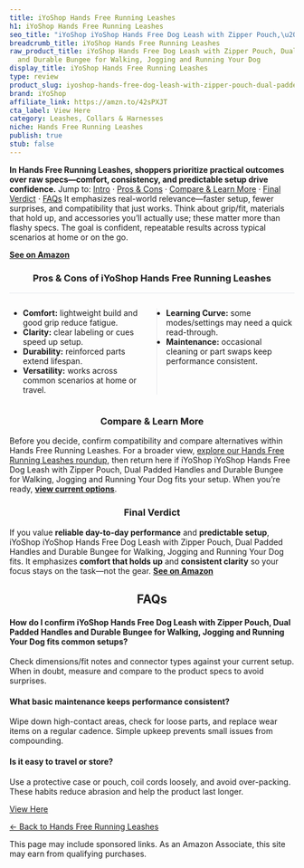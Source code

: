 ```yaml
---
title: iYoShop Hands Free Running Leashes
h1: iYoShop Hands Free Running Leashes
seo_title: "iYoShop iYoShop Hands Free Dog Leash with Zipper Pouch,\u2026"
breadcrumb_title: iYoShop Hands Free Running Leashes
raw_product_title: iYoShop Hands Free Dog Leash with Zipper Pouch, Dual Padded Handles
  and Durable Bungee for Walking, Jogging and Running Your Dog
display_title: iYoShop Hands Free Running Leashes
type: review
product_slug: iyoshop-hands-free-dog-leash-with-zipper-pouch-dual-padded-handles-and-165b36ea
brand: iYoShop
affiliate_link: https://amzn.to/42sPXJT
cta_label: View Here
category: Leashes, Collars & Harnesses
niche: Hands Free Running Leashes
publish: true
stub: false
---
```


<div id="intro" class="full-width"><p><strong>In Hands Free Running Leashes, shoppers prioritize practical outcomes over raw specs&mdash;comfort, consistency, and predictable setup drive confidence.</strong> Jump to: <a href="#intro">Intro</a> · <a href="#pros-cons">Pros &amp; Cons</a> · <a href="#compare-more">Compare &amp; Learn More</a> · <a href="#verdict">Final Verdict</a> · <a href="#faqs">FAQs</a> It emphasizes real-world relevance&mdash;faster setup, fewer surprises, and compatibility that just works. Think about grip/fit, materials that hold up, and accessories you’ll actually use; these matter more than flashy specs. The goal is confident, repeatable results across typical scenarios at home or on the go.</p><p><a href="https://amzn.to/42sPXJT" rel="nofollow sponsored noopener" target="_blank"><strong>See on Amazon</strong></a></p></div>
<h3 id="pros-cons" style="text-align:center;">Pros &amp; Cons of iYoShop Hands Free Running Leashes</h3>
<div class="pc-grid" style="display:grid;grid-template-columns:1fr 1fr;gap:16px;border-top:1px solid #e5e7eb;padding-top:12px;">
  <ul>
    <li><strong>Comfort:</strong> lightweight build and good grip reduce fatigue.</li>
    <li><strong>Clarity:</strong> clear labeling or cues speed up setup.</li>
    <li><strong>Durability:</strong> reinforced parts extend lifespan.</li>
    <li><strong>Versatility:</strong> works across common scenarios at home or travel.</li>
  </ul>
  <ul style="border-left:1px solid #e5e7eb;padding-left:16px;">
    <li><strong>Learning Curve:</strong> some modes/settings may need a quick read-through.</li>
    <li><strong>Maintenance:</strong> occasional cleaning or part swaps keep performance consistent.</li>
  </ul>
</div>


<h3 id="compare-more" style="text-align:center;">Compare &amp; Learn More</h3>
<p>Before you decide, confirm compatibility and compare alternatives within Hands Free Running Leashes. For a broader view, <a href="#">explore our Hands Free Running Leashes roundup</a>, then return here if iYoShop iYoShop Hands Free Dog Leash with Zipper Pouch, Dual Padded Handles and Durable Bungee for Walking, Jogging and Running Your Dog fits your setup. When you’re ready, <a href="https://amzn.to/42sPXJT" rel="nofollow sponsored noopener" target="_blank"><strong>view current options</strong></a>.</p>

<h3 id="verdict" style="text-align:center;">Final Verdict</h3>
<p>If you value <strong>reliable day-to-day performance</strong> and <strong>predictable setup</strong>, iYoShop iYoShop Hands Free Dog Leash with Zipper Pouch, Dual Padded Handles and Durable Bungee for Walking, Jogging and Running Your Dog fits. It emphasizes <strong>comfort that holds up</strong> and <strong>consistent clarity</strong> so your focus stays on the task&mdash;not the gear. <a href="https://amzn.to/42sPXJT" rel="nofollow sponsored noopener" target="_blank"><strong>See on Amazon</strong></a></p>

<h2 id="faqs" style="text-align:center;">FAQs</h2>
<h4><strong>How do I confirm iYoShop Hands Free Dog Leash with Zipper Pouch, Dual Padded Handles and Durable Bungee for Walking, Jogging and Running Your Dog fits common setups?</strong></h4>
<p>Check dimensions/fit notes and connector types against your current setup. When in doubt, measure and compare to the product specs to avoid surprises.</p>
<h4><strong>What basic maintenance keeps performance consistent?</strong></h4>
<p>Wipe down high-contact areas, check for loose parts, and replace wear items on a regular cadence. Simple upkeep prevents small issues from compounding.</p>
<h4><strong>Is it easy to travel or store?</strong></h4>
<p>Use a protective case or pouch, coil cords loosely, and avoid over-packing. These habits reduce abrasion and help the product last longer.</p>

<p><a class="btn" href="https://amzn.to/42sPXJT" target="_blank" rel="nofollow sponsored noopener">View Here</a></p>
<p><a href="/roundups/leashes-collars-harnesses/hands-free-running-leashes/">← Back to Hands Free Running Leashes</a></p>
<aside class="disclosure">This page may include sponsored links. As an Amazon Associate, this site may earn from qualifying purchases.</aside>
